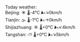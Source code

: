 Today weather:  
Beijing: ☀️ 🌡️-4°C 🌬️↘0km/h  
Tianjin: 🌫  🌡️-1°C 🌬️→0km/h  
Shijiazhuang: ☀️ 🌡️+0°C 🌬️↙4km/h  
Tangshan: ⛅️  🌡️+0°C 🌬️↘5km/h  
